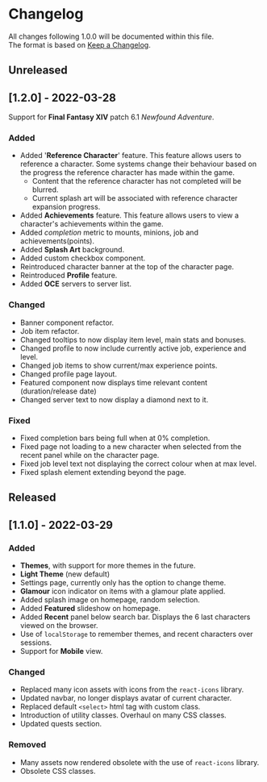 # Changelog
All changes following 1.0.0 will be documented within this file.  
The format is based on [Keep a Changelog](https://keepachangelog.com/en/1.0.0/).

## Unreleased

## [1.2.0] - 2022-03-28

Support for **Final Fantasy XIV** patch 6.1 *Newfound Adventure*.

### Added

- Added '**Reference Character**' feature. This feature allows users to reference a character. Some systems change their behaviour based on the progress the reference character has made within the game.
    - Content that the reference character has not completed will be blurred.
    - Current splash art will be associated with reference character expansion progress.
- Added **Achievements** feature. This feature allows users to view a character's achievements within the game.
- Added *completion* metric to mounts, minions, job and achievements(points).
- Added **Splash Art** background.
- Added custom checkbox component.
- Reintroduced character banner at the top of the character page.
- Reintroduced **Profile** feature.
- Added **OCE** servers to server list.

### Changed

- Banner component refactor.
- Job item refactor.
- Changed tooltips to now display item level, main stats and bonuses.
- Changed profile to now include currently active job, experience and level.
- Changed job items to show current/max experience points.
- Changed profile page layout.
- Featured component now displays time relevant content (duration/release date)
- Changed server text to now display a diamond next to it.

### Fixed

- Fixed completion bars being full when at 0% completion.
- Fixed page not loading to a new character when selected from the recent panel while on the character page.
- Fixed job level text not displaying the correct colour when at max level.
- Fixed splash element extending beyond the page.

## Released

## [1.1.0] - 2022-03-29

### Added 

- **Themes**, with support for more themes in the future.
- **Light Theme** (new default)
- Settings page, currently only has the option to change theme.
- **Glamour** icon indicator on items with a glamour plate applied.
- Added splash image on homepage, random selection.
- Added **Featured** slideshow on homepage.
- Added **Recent** panel below search bar. Displays the 6 last characters viewed on the browser.
- Use of `localStorage` to remember themes, and recent characters over sessions.
- Support for **Mobile** view.

### Changed 

- Replaced many icon assets with icons from the `react-icons` library.
- Updated navbar, no longer displays avatar of current character.
- Replaced default `<select>` html tag with custom class.
- Introduction of utility classes. Overhaul on many CSS classes.
- Updated quests section.

### Removed

- Many assets now rendered obsolete with the use of `react-icons` library.
- Obsolete CSS classes.